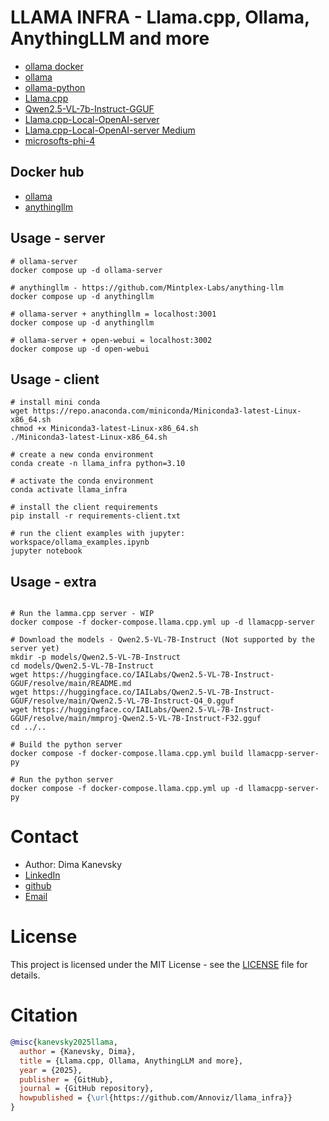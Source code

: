 
# LLAMA INFRA - Llama.cpp, Ollama, AnythingLLM and more

* [ollama docker](https://hub.docker.com/r/ollama/ollama/tags)
* [ollama](https://github.com/ollama/ollama)
* [ollama-python](https://github.com/ollama/ollama-python)
* [Llama.cpp](https://github.com/ggml-org/llama.cpp)
* [Qwen2.5-VL-7b-Instruct-GGUF](https://huggingface.co/IAILabs/Qwen2.5-VL-7b-Instruct-GGUF/tree/main)
* [Llama.cpp-Local-OpenAI-server](https://github.com/Jaimboh/Llama.cpp-Local-OpenAI-server)
* [Llama.cpp-Local-OpenAI-server Medium](https://medium.com/@odhitom09/running-openais-server-locally-with-llama-cpp-5f29e0d955b7)
* [microsofts-phi-4](https://koshurai.medium.com/exploring-microsofts-phi-4-model-and-its-gguf-format-with-llama-cpp-aaccb816a5a8)

## Docker hub
* [ollama](https://hub.docker.com/r/ollama/ollama/tags)
* [anythingllm](https://hub.docker.com/r/mintplexlabs/anythingllm/tags)



## Usage - server
```
# ollama-server
docker compose up -d ollama-server

# anythingllm - https://github.com/Mintplex-Labs/anything-llm
docker compose up -d anythingllm

# ollama-server + anythingllm = localhost:3001
docker compose up -d anythingllm

# ollama-server + open-webui = localhost:3002
docker compose up -d open-webui

```


## Usage - client
```
# install mini conda
wget https://repo.anaconda.com/miniconda/Miniconda3-latest-Linux-x86_64.sh
chmod +x Miniconda3-latest-Linux-x86_64.sh
./Miniconda3-latest-Linux-x86_64.sh

# create a new conda environment
conda create -n llama_infra python=3.10

# activate the conda environment
conda activate llama_infra

# install the client requirements
pip install -r requirements-client.txt

# run the client examples with jupyter: workspace/ollama_examples.ipynb
jupyter notebook

```

## Usage - extra
```

# Run the lamma.cpp server - WIP
docker compose -f docker-compose.llama.cpp.yml up -d llamacpp-server

# Download the models - Qwen2.5-VL-7B-Instruct (Not supported by the server yet)
mkdir -p models/Qwen2.5-VL-7B-Instruct
cd models/Qwen2.5-VL-7B-Instruct
wget https://huggingface.co/IAILabs/Qwen2.5-VL-7B-Instruct-GGUF/resolve/main/README.md
wget https://huggingface.co/IAILabs/Qwen2.5-VL-7B-Instruct-GGUF/resolve/main/Qwen2.5-VL-7B-Instruct-Q4_0.gguf
wget https://huggingface.co/IAILabs/Qwen2.5-VL-7B-Instruct-GGUF/resolve/main/mmproj-Qwen2.5-VL-7B-Instruct-F32.gguf
cd ../..

# Build the python server
docker compose -f docker-compose.llama.cpp.yml build llamacpp-server-py

# Run the python server
docker compose -f docker-compose.llama.cpp.yml up -d llamacpp-server-py
```

# Contact
* Author: Dima Kanevsky
* [LinkedIn](https://www.linkedin.com/in/dmitry-dima-kanevsky-2a4a0438/)
* [github](https://github.com/dimakan)
* [Email](mailto:dima@annoviz.com)

# License
This project is licensed under the MIT License - see the [LICENSE](LICENSE) file for details.

# Citation
```bibtex
@misc{kanevsky2025llama,
  author = {Kanevsky, Dima},
  title = {Llama.cpp, Ollama, AnythingLLM and more},
  year = {2025},
  publisher = {GitHub},
  journal = {GitHub repository},
  howpublished = {\url{https://github.com/Annoviz/llama_infra}}
}